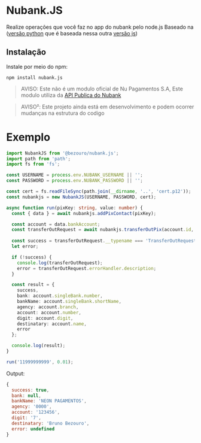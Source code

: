 # Nubank.JS
Realize operações que você faz no app do nubank pelo node.js Baseado na ([versão python](https://github.com/Astrocoders/nubank-api) que é baseada nessa outra [versão js](https://github.com/Astrocoders/nubank-api))

## Instalação
Instale por meio do npm:

`npm install nubank.js`

> AVISO: Este não é um modulo oficial de Nu Pagamentos S.A, Este modulo utiliza da [API Publica do Nubank](https://twitter.com/nubank/status/766665014161932288)

> AVISO²: Este projeto ainda está em desenvolvimento e podem ocorrer mudanças na estrutura do codigo

# Exemplo

```typescript
import NubankJS from '@bezouro/nubank.js';
import path from 'path';
import fs from 'fs';

const USERNAME = process.env.NUBANK_USERNAME || '';
const PASSWORD = process.env.NUBANK_PASSWORD || '';

const cert = fs.readFileSync(path.join(__dirname, '..', 'cert.p12'));
const nubankjs = new NubankJS(USERNAME, PASSWORD, cert);

async function run(pixKey: string, value: number) {
  const { data } = await nubankjs.addPixContact(pixKey);

  const account = data.bankAccount;
  const transferOutRequest = await nubankjs.transferOutPix(account.id, value);
  
  const success = transferOutRequest.__typename === 'TransferOutRequestSuccess';
  let error;

  if (!success) {
    console.log(transferOutRequest);
    error = transferOutRequest.errorHandler.description;
  }

  const result = {
    success,
    bank: account.singleBank.number,
    bankName: account.singleBank.shortName,
    agency: account.branch,
    account: account.number,
    digit: account.digit,
    destinatary: account.name,
    error
  };

  console.log(result);
}

run('11999999999', 0.01);
```

Output:
```js
{
  success: true,
  bank: null,
  bankName: 'NEON PAGAMENTOS',
  agency: '0000',
  account: '123456',
  digit: '7',
  destinatary: 'Bruno Bezouro',
  error: undefined
}
```